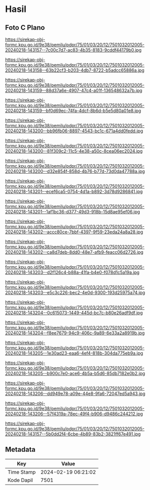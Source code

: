 # Hasil

## Foto C Plano

https://sirekap-obj-formc.kpu.go.id/9e38/pemilu/pdpr/75/01/03/20/12/7501032012005-20240218-143157--7c00c7d7-ac83-4b35-8183-9cddf44179b0.jpg

https://sirekap-obj-formc.kpu.go.id/9e38/pemilu/pdpr/75/01/03/20/12/7501032012005-20240218-143158--63b22cf3-b203-4db7-8722-b5adcc65886a.jpg

https://sirekap-obj-formc.kpu.go.id/9e38/pemilu/pdpr/75/01/03/20/12/7501032012005-20240218-143159--88d37a6e-4907-47c4-a01f-136548632a7b.jpg

https://sirekap-obj-formc.kpu.go.id/9e38/pemilu/pdpr/75/01/03/20/12/7501032012005-20240218-143159--bf0d69ec-74fa-4dcf-8b6d-b5e5d80a01e8.jpg

https://sirekap-obj-formc.kpu.go.id/9e38/pemilu/pdpr/75/01/03/20/12/7501032012005-20240218-143200--bb96fb06-8897-4543-bc1c-671a4dd0fedd.jpg

https://sirekap-obj-formc.kpu.go.id/9e38/pemilu/pdpr/75/01/03/20/12/7501032012005-20240218-143200--81f309c2-11c5-4e38-a50c-8cea06ec2024.jpg

https://sirekap-obj-formc.kpu.go.id/9e38/pemilu/pdpr/75/01/03/20/12/7501032012005-20240218-143200--d32e854f-858d-4b76-b77d-73d0da47788a.jpg

https://sirekap-obj-formc.kpu.go.id/9e38/pemilu/pdpr/75/01/03/20/12/7501032012005-20240218-143201--ecef6ca5-0754-4d1a-b892-3d78d9286841.jpg

https://sirekap-obj-formc.kpu.go.id/9e38/pemilu/pdpr/75/01/03/20/12/7501032012005-20240218-143201--1af1bc36-d377-49d3-918b-15d8ae95ef06.jpg

https://sirekap-obj-formc.kpu.go.id/9e38/pemilu/pdpr/75/01/03/20/12/7501032012005-20240218-143202--accc80ce-7bbf-4397-9f59-23eda24a8a28.jpg

https://sirekap-obj-formc.kpu.go.id/9e38/pemilu/pdpr/75/01/03/20/12/7501032012005-20240218-143202--ca8d7deb-8dd0-48e7-afb9-feacc06d2726.jpg

https://sirekap-obj-formc.kpu.go.id/9e38/pemilu/pdpr/75/01/03/20/12/7501032012005-20240218-143203--d2f126c4-b88a-41fa-b4e0-f078d1c5a19a.jpg

https://sirekap-obj-formc.kpu.go.id/9e38/pemilu/pdpr/75/01/03/20/12/7501032012005-20240218-143203--e5c3c226-bec2-4e0d-9300-193d25975a74.jpg

https://sirekap-obj-formc.kpu.go.id/9e38/pemilu/pdpr/75/01/03/20/12/7501032012005-20240218-143204--0c615073-1449-445d-bc7c-b80e26adf9df.jpg

https://sirekap-obj-formc.kpu.go.id/9e38/pemilu/pdpr/75/01/03/20/12/7501032012005-20240218-143204--f8ee7679-94c9-406c-9a89-6e33a2a8919b.jpg

https://sirekap-obj-formc.kpu.go.id/9e38/pemilu/pdpr/75/01/03/20/12/7501032012005-20240218-143205--1e30ad23-eaa6-4ef4-818b-304da775eb9a.jpg

https://sirekap-obj-formc.kpu.go.id/9e38/pemilu/pdpr/75/01/03/20/12/7501032012005-20240218-143205--b900c7e0-ace6-4b5a-b5d6-85db7182e0b2.jpg

https://sirekap-obj-formc.kpu.go.id/9e38/pemilu/pdpr/75/01/03/20/12/7501032012005-20240218-143206--dd949e78-a09e-44e8-9fa6-72047ed5a943.jpg

https://sirekap-obj-formc.kpu.go.id/9e38/pemilu/pdpr/75/01/03/20/12/7501032012005-20240218-143206--57f4319a-78ec-49f4-b906-d9486c244212.jpg

https://sirekap-obj-formc.kpu.go.id/9e38/pemilu/pdpr/75/01/03/20/12/7501032012005-20240218-143157--5b0dd2f4-6cbe-4b89-83b2-3821ff67e491.jpg


## Metadata

| Key        | Value               |
| ---------- | ------------------- |
| Time Stamp | 2024-02-19 06:21:02 |
| Kode Dapil | 7501                |



